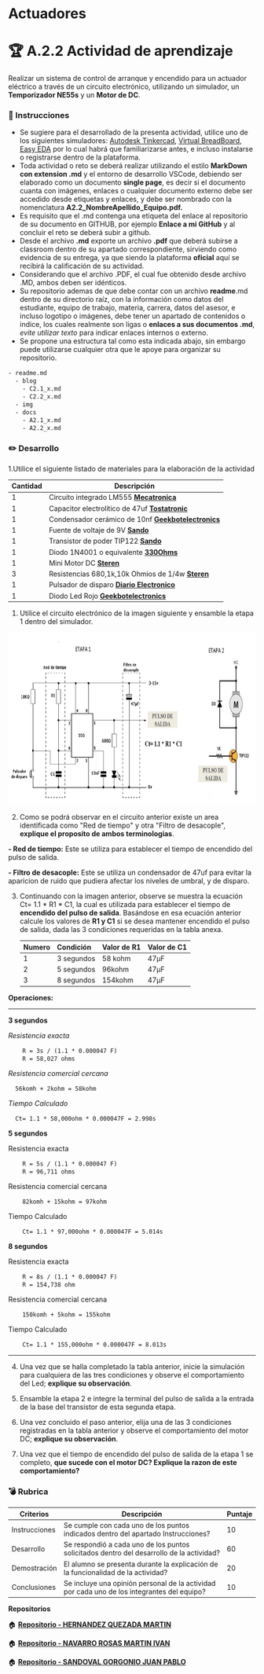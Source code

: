 # Actuadores

# :trophy: A.2.2 Actividad de aprendizaje

 Realizar un sistema de control de arranque y encendido para un actuador eléctrico a través de un circuito electrónico, utilizando un simulador, un **Temporizador NE55s** y un **Motor de DC**.


### :blue_book: Instrucciones

- Se sugiere para el desarrollado de la presenta actividad, utilice uno de los siguientes simuladores: [Autodesk Tinkercad](https://www.tinkercad.com/), [Virtual BreadBoard](http://www.virtualbreadboard.com/), [Easy EDA](https://easyeda.com/) por lo cual habrá que familiarizarse antes, e incluso instalarse o registrarse dentro de la plataforma.
- Toda actividad o reto se deberá realizar utilizando el estilo **MarkDown con extension .md** y el entorno de desarrollo VSCode, debiendo ser elaborado como un documento **single page**, es decir si el documento cuanta con imágenes, enlaces o cualquier documento externo debe ser accedido desde etiquetas y enlaces, y debe ser nombrado con la nomenclatura **A2.2_NombreApellido_Equipo.pdf.**
- Es requisito que el .md contenga una etiqueta del enlace al repositorio de su documento en GITHUB, por ejemplo **Enlace a mi GitHub** y al concluir el reto se deberá subir a github.
- Desde el archivo **.md** exporte un archivo **.pdf** que deberá subirse a classroom dentro de su apartado correspondiente, sirviendo como evidencia de su entrega, ya que siendo la plataforma **oficial** aquí se recibirá la calificación de su actividad.
- Considerando que el archivo .PDF, el cual fue obtenido desde archivo .MD, ambos deben ser idénticos.
- Su repositorio ademas de que debe contar con un archivo **readme**.md dentro de su directorio raíz, con la información como datos del estudiante, equipo de trabajo, materia, carrera, datos del asesor, e incluso logotipo o imágenes, debe tener un apartado de contenidos o indice, los cuales realmente son ligas o **enlaces a sus documentos .md**, _evite utilizar texto_ para indicar enlaces internos o externo.
- Se propone una estructura tal como esta indicada abajo, sin embargo puede utilizarse cualquier otra que le apoye para organizar su repositorio.
  
```
- readme.md
  - blog
    - C2.1_x.md
    - C2.2_x.md
  - img
  - docs
    - A2.1_x.md
    - A2.2_x.md
```
### :pencil2: Desarrollo

1.Utilice el siguiente listado de materiales para la elaboración de la actividad

| Cantidad | Descripción                            |
| -------- | -------------------------------------- |
| 1        | Circuito integrado LM555       [**Mecatronica**](https://www.mecatronicalatam.com/es/tutoriales/electronica/componentes-electronicos/555/)          |
| 1        | Capacitor electrolítico de 47uf  [**Tostatronic**](https://tostatronic.com/store/es/componentes-pasivos/854-capacitor-electrolitico-47uf-50v.html)      |
| 1        | Condensador cerámico de 10nf        [**Geekbotelectronics**](http://www.geekbotelectronics.com/producto/capacitor-ceramico-10-nf-50-v/)   |
| 1        | Fuente de voltaje de 9V             [**Sando**](https://sandorobotics.com/producto/hr0177-12/)   |
| 1        | Transistor de poder TIP122           [**Sando**](https://sandorobotics.com/producto/tip122/)  |
| 1        | Diodo 1N4001 o equivalente            [**330Ohms**](https://www.330ohms.com/products/diodo-rectificador-1n4001) |
| 1        | Mini Motor DC                          [**Steren**](https://www.steren.com.mx/mini-motor-de-corriente-directa.html)|
| 3        | Resistencias 680,1k,10k Ohmios de 1/4w [**Steren**](https://www.steren.com.mx/proyectos-de-electronica/potenciometros-y-resistencias)|
| 1        | Pulsador de disparo                   [**Diario Electronico**](https://www.diarioelectronicohoy.com/blog/pulsadores-sin-rebotes) |
| 1        | Diodo Led Rojo                      [**Geekbotelectronics**](http://www.geekbotelectronics.com/producto/led-difuso-rojo-5-mm/)   |

1. Utilice el circuito electrónico de la imagen siguiente y ensamble la etapa 1 dentro del simulador.

<p align="center">
    <img alt="Logo" src="../img/C2.x_CircuitoNe555MotorDC.png" width=850 height=350>
</p>

2. Como se podrá observar en el circuito anterior existe un area identificada como "Red de tiempo" y otra "Filtro de desacople", **explique el proposito de ambos terminologias**. 

**- Red de tiempo:** Este se utiliza para establecer el tiempo de encendido del pulso de salida.

**- Filtro de desacople:** Este se utiliza un condensador de 47uf para evitar la aparicion de ruido que pudiera afectar los niveles de umbral, y de disparo.

3. Continuando con la imagen anterior, observe se muestra la ecuación Ct= 1.1 * R1 * C1, la cual es utilizada para establecer el tiempo de **encendido del pulso de salida**. Basándose en esa ecuación anterior calcule los valores de **R1 y C1** si se desea mantener encendido el pulso de salida, dada las 3 condiciones requeridas en la tabla anexa.

    | Numero | Condición  | Valor de R1 | Valor de C1 |
    | ------ | ---------- | ----------- | ----------- |
    | 1      | 3 segundos |     58 kohm |  47µF         |
    | 2      | 5 segundos |    96kohm         |      47µF       |
    | 3      | 8 segundos |    154kohm        |          47µF   |


  **Operaciones:**  

---    
**3 segundos**

*Resistencia exacta*  
```
    R = 3s / (1.1 * 0.000047 F) 
    R = 58,027 ohms   
```
*Resistencia comercial cercana* 
```
  56komh + 2kohm = 58kohm 
```
*Tiempo Calculado* 
```
  Ct= 1.1 * 58,000ohm * 0.000047F = 2.998s 
```
**5 segundos**  

Resistencia exacta  
```
    R = 5s / (1.1 * 0.000047 F)
    R = 96,711 ohms 
```
Resistencia comercial cercana 
```
    82komh + 15kohm = 97kohm
```
Tiempo Calculado  
```
    Ct= 1.1 * 97,000ohm * 0.000047F = 5.014s
```

**8 segundos**  

Resistencia exacta  
```
    R = 8s / (1.1 * 0.000047 F)
    R = 154,738 ohm
```
Resistencia comercial cercana 
```
    150komh + 5kohm = 155kohm
```
Tiempo Calculado  
```
    Ct= 1.1 * 155,000ohm * 0.000047F = 8.013s
```
----

4. Una vez que se halla completado la tabla anterior, inicie la simulación para cualquiera de las tres condiciones y observe el comportamiento del Led;  **explique su observación**.

5. Ensamble la etapa 2 e integre la terminal del pulso de salida a la entrada de la base del transistor de esta segunda etapa.
6. Una vez concluido el paso anterior, elija una de las 3 condiciones registradas en la tabla anterior y observe el comportamiento del motor DC; **explique su observación**.
7. Una vez que el tiempo de encendido del pulso de salida de la etapa 1 se completo, **que sucede con el motor DC? Explique la razon de este comportamiento?**
### :bomb: Rubrica

| Criterios     | Descripción                                                                                  | Puntaje |
| ------------- | -------------------------------------------------------------------------------------------- | ------- |
| Instrucciones | Se cumple con cada uno de los puntos indicados dentro del apartado Instrucciones?            | 10      |
| Desarrollo    | Se respondió a cada uno de los puntos solicitados dentro del desarrollo de la actividad?     | 60      |
| Demostración  | El alumno se presenta durante la explicación de la funcionalidad de la actividad?            | 20      |
| Conclusiones  | Se incluye una opinión personal de la actividad  por cada uno de los integrantes del equipo? | 10      |

**Repositorios**

:house: [**Repositorio - HERNANDEZ QUEZADA MARTIN**](https://github.com/MartinHQ23/SistemasProgramables)

:house: [**Repositorio - NAVARRO ROSAS MARTIN IVAN**](https://github.com/MartinNavarro17/REPOSITORIO-SISTEMAS-PROGRAMABLES)

:house: [**Repositorio - SANDOVAL GORGONIO JUAN PABLO**](https://github.com/JuanPSG/SistemasProgramables)

